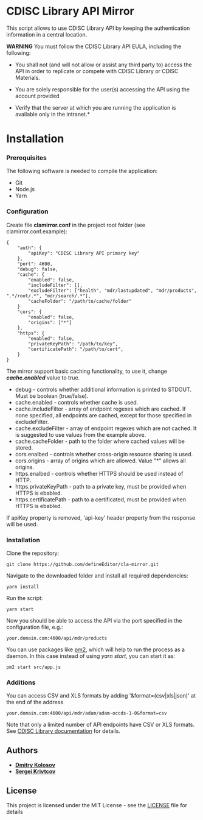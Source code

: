 # CDISC Library API Mirror

This script allows to use CDISC Library API by keeping the authentication information in a central location.

**WARNING** You must follow the CDISC Library API EULA, including the following:
* You shall not (and will not allow or assist any third party to) access the API in order to replicate or compete with CDISC Library or CDISC Materials.
* You are solely responsible for the user(s) accessing the API using the account provided

* Verify that the server at which you are running the application is available only in the intranet.*


# Installation
### Prerequisites

The following software is needed to compile the application:
* Git
* Node.js
* Yarn

### Configuration
Create file **clamirror.conf** in the project root folder (see clamirror.conf.example):
```
{
    "auth": {
        "apiKey": "CDISC Library API primary key"
    },
    "port": 4600,
    "debug": false,
    "cache": {
        "enabled": false,
        "includeFilter": [],
        "excludeFilter": ["health", "mdr/lastupdated", "mdr/products", ".*/root/.*", "mdr/search/.*"],
        "cacheFolder": "/path/to/cache/folder"
    }
    "cors": {
        "enabled": false,
        "origins": ["*"]
    },
    "https": {
        "enabled": false,
        "privateKeyPath": "/path/to/key",
        "certificatePath": "/path/to/cert",
    }
}
```

The mirror support basic caching functionality, to use it, change ***cache.enabled*** value to true.
* debug - controls whether additional information is printed to STDOUT. Must be boolean (true/false).
* cache.enabled - controls whether cache is used.
* cache.includeFilter - array of endpoint regexes which are cached. If none specified, all endpoints are cached, except for those specified in excludeFilter.
* cache.excludeFilter - array of endpoint regexes which are not cached. It is suggested to use values from the example above.
* cache.cacheFolder - path to the folder where cached values will be stored.
* cors.enalbed - controls whether cross-origin resource sharing is used.
* cors.origins - array of origins which are allowed. Value "*" allows all origins.
* https.enalbed - controls whether HTTPS should be used instead of HTTP.
* https.privateKeyPath - path to a private key, must be provided when HTTPS is ebabled.
* https.certificatePath - path to a certificated, must be provided when HTTPS is ebabled.

If apiKey property is removed, 'api-key' header property from the response will be used.

### Installation

Clone the repository:
```
git clone https://github.com/defineEditor/cla-mirror.git
```
Navigate to the downloaded folder and install all required dependencies:
```
yarn install
```
Run the script:
```
yarn start
```
Now you should be able to access the API via the port specified in the configuration file, e.g.:
```
your.domain.com:4600/api/mdr/products
```

You can use packages like [pm2](https://www.npmjs.com/package/pm2), which will help to run the process as a daemon. In this case instead of using *yarn start*, you can start it as:
```
pm2 start src/app.js
```

### Additions

You can access CSV and XLS formats by adding '&format=(csv|xls|json)' at the end of the address

```
your.domain.com:4600/api/mdr/adam/adam-occds-1-0&format=csv
```
Note that only a limited number of API endpoints have CSV or XLS formats. See [CDISC Library documentation](https://wiki.cdisc.org/display/LIBSUPRT/Documentation) for details.

## Authors

* [**Dmitry Kolosov**](https://www.linkedin.com/in/dmitry-kolosov-91751413/)
* [**Sergei Krivtcov**](https://www.linkedin.com/in/sergey-krivtsov-677419b4/)

## License

This project is licensed under the MIT License - see the [LICENSE](LICENSE) file for details
